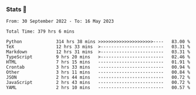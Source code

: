 ### Stats 👋
<!--START_SECTION:waka-->

```text
From: 30 September 2022 - To: 16 May 2023

Total Time: 379 hrs 6 mins

Python             314 hrs 38 mins >>>>>>>>>>>>>>>>>>>>>----   83.00 %
TeX                12 hrs 33 mins  >------------------------   03.31 %
Markdown           12 hrs 31 mins  >------------------------   03.31 %
TypeScript         9 hrs 20 mins   >------------------------   02.46 %
HTML               7 hrs 15 mins   -------------------------   01.91 %
Crontab            3 hrs 33 mins   -------------------------   00.94 %
Other              3 hrs 11 mins   -------------------------   00.84 %
JSON               2 hrs 44 mins   -------------------------   00.72 %
JavaScript         2 hrs 43 mins   -------------------------   00.72 %
YAML               2 hrs 10 mins   -------------------------   00.57 %
```

<!--END_SECTION:waka-->

<!--
**buhaytza2005/buhaytza2005** is a ✨ _special_ ✨ repository because its `README.md` (this file) appears on your GitHub profile.

Here are some ideas to get you started:

- 🔭 I’m currently working on ...
- 🌱 I’m currently learning ...
- 👯 I’m looking to collaborate on ...
- 🤔 I’m looking for help with ...
- 💬 Ask me about ...
- 📫 How to reach me: ...
- 😄 Pronouns: ...
- ⚡ Fun fact: ...
-->



